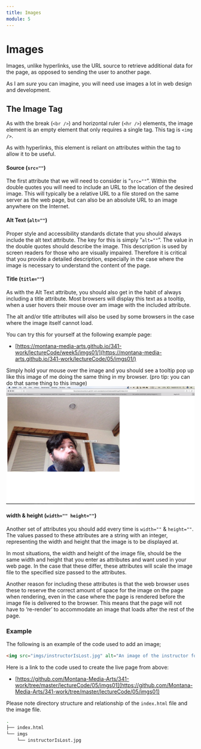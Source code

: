 ```yaml
---
title: Images
module: 5
---
```


# Images
Images, unlike hyperlinks, use the URL source to retrieve additional data for the page, as opposed to sending the user to another page.

As I am _sure_ you can imagine, you will need use images a lot in web design and development.

## The Image Tag

As with the break (`<br />`) and horizontal ruler (`<hr />`) elements, the image element is an empty element that only requires a single tag. This tag is `<img />`.

As with hyperlinks, this element is reliant on attributes within the tag to allow it to be useful.

#### Source (`src=""`)

The first attribute that we will need to consider is “`src=""`”. Within the double quotes you will need to include an URL to the location of the desired image. This will typically be a relative URL to a file stored on the same server as the web page, but can also be an absolute URL to an image anywhere on the Internet.

#### Alt Text (`alt=""`)

Proper style and accessibility standards dictate that you should always include the alt text attribute. The key for this is simply “`alt=""`”. The value in the double quotes should describe the image. This description is used by screen readers for those who are visually impaired. Therefore it is critical that you provide a detailed description, especially in the case where the image is necessary to understand the content of the page.

#### Title (`title=""`)

As with the Alt Text attribute, you should also get in the habit of always including a title attribute. Most browsers will display this text as a tooltip, when a user hovers their mouse over am image with the included attribute.

The alt and/or title attributes will also be used by some browsers in the case where the image itself cannot load.

You can try this for yourself at the following example page:

- [https://montana-media-arts.github.io/341-work/lectureCode/week5/imgs01/](https://montana-media-arts.github.io/341-work/lectureCode/05/imgs01/)

Simply hold your mouse over the image and you should see a tooltip pop up like this image of me doing the same thing in my browser. (pro tip: you can do that same thing to this image) ![Example of image title attribute showing up as a tooltip](../imgs/imageToolTip.png "The Instructor is Lost...")

#### width & height (`width="" height=""`)

Another set of attributes you should add every time is `width=""` & `height=""`. The values passed to these attributes are a string with an integer, representing the width and height that the image is to be displayed at.

In most situations, the width and height of the image file, should be the same width and height that you enter as attributes and want used in your web page. In the case that these differ, these attributes will scale the image file to the specified size passed to the attributes.

Another reason for including these attributes is that the web browser uses these to reserve the correct amount of space for the image on the page when rendering, even in the case where the page is rendered before the image file is delivered to the browser. This means that the page will not have to ‘re-render’ to accommodate an image that loads after the rest of the page.

### Example

The following is an example of the code used to add an image;

```html
<img src="imgs/instructorIsLost.jpg" alt="An image of the instructor for mart341, staring lost, into space." title="The Instructor Is Lost" width="800" height="533" />
```

Here is a link to the code used to create the live page from above:

- [https://github.com/Montana-Media-Arts/341-work/tree/master/lectureCode/05/imgs01](https://github.com/Montana-Media-Arts/341-work/tree/master/lectureCode/05/imgs01)

Please note directory structure and relationship of the `index.html` file and the image file.

```bash
.
├── index.html
└── imgs
    └── instructorIsLost.jpg
```
